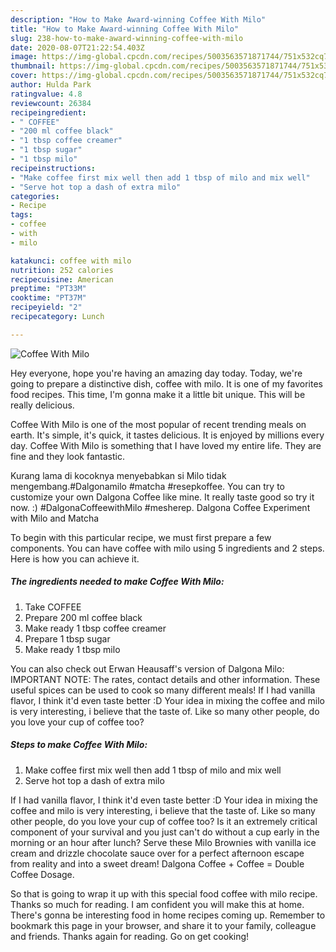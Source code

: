 ```yaml
---
description: "How to Make Award-winning Coffee With Milo"
title: "How to Make Award-winning Coffee With Milo"
slug: 238-how-to-make-award-winning-coffee-with-milo
date: 2020-08-07T21:22:54.403Z
image: https://img-global.cpcdn.com/recipes/5003563571871744/751x532cq70/coffee-with-milo-recipe-main-photo.jpg
thumbnail: https://img-global.cpcdn.com/recipes/5003563571871744/751x532cq70/coffee-with-milo-recipe-main-photo.jpg
cover: https://img-global.cpcdn.com/recipes/5003563571871744/751x532cq70/coffee-with-milo-recipe-main-photo.jpg
author: Hulda Park
ratingvalue: 4.8
reviewcount: 26384
recipeingredient:
- " COFFEE"
- "200 ml coffee black"
- "1 tbsp coffee creamer"
- "1 tbsp sugar"
- "1 tbsp milo"
recipeinstructions:
- "Make coffee first mix well then add 1 tbsp of milo and mix well"
- "Serve hot top a dash of extra milo"
categories:
- Recipe
tags:
- coffee
- with
- milo

katakunci: coffee with milo 
nutrition: 252 calories
recipecuisine: American
preptime: "PT33M"
cooktime: "PT37M"
recipeyield: "2"
recipecategory: Lunch

---
```



![Coffee With Milo](https://img-global.cpcdn.com/recipes/5003563571871744/751x532cq70/coffee-with-milo-recipe-main-photo.jpg)

Hey everyone, hope you're having an amazing day today. Today, we're going to prepare a distinctive dish, coffee with milo. It is one of my favorites food recipes. This time, I'm gonna make it a little bit unique. This will be really delicious.

Coffee With Milo is one of the most popular of recent trending meals on earth. It's simple, it's quick, it tastes delicious. It is enjoyed by millions every day. Coffee With Milo is something that I have loved my entire life. They are fine and they look fantastic.

Kurang lama di kocoknya menyebabkan si Milo tidak mengembang.#Dalgonamilo #matcha #resepkoffee. You can try to customize your own Dalgona Coffee like mine. It really taste good so try it now. :) #DalgonaCoffeewithMilo #mesherep. Dalgona Coffee Experiment with Milo and Matcha


To begin with this particular recipe, we must first prepare a few components. You can have coffee with milo using 5 ingredients and 2 steps. Here is how you can achieve it.

<!--inarticleads1-->

##### The ingredients needed to make Coffee With Milo:

1. Take  COFFEE
1. Prepare 200 ml coffee black
1. Make ready 1 tbsp coffee creamer
1. Prepare 1 tbsp sugar
1. Make ready 1 tbsp milo


You can also check out Erwan Heausaff&#39;s version of Dalgona Milo: IMPORTANT NOTE: The rates, contact details and other information. These useful spices can be used to cook so many different meals! If I had vanilla flavor, I think it&#39;d even taste better :D Your idea in mixing the coffee and milo is very interesting, i believe that the taste of. Like so many other people, do you love your cup of coffee too? 

<!--inarticleads2-->

##### Steps to make Coffee With Milo:

1. Make coffee first mix well then add 1 tbsp of milo and mix well
1. Serve hot top a dash of extra milo


If I had vanilla flavor, I think it&#39;d even taste better :D Your idea in mixing the coffee and milo is very interesting, i believe that the taste of. Like so many other people, do you love your cup of coffee too? Is it an extremely critical component of your survival and you just can&#39;t do without a cup early in the morning or an hour after lunch? Serve these Milo Brownies with vanilla ice cream and drizzle chocolate sauce over for a perfect afternoon escape from reality and into a sweet dream! Dalgona Coffee + Coffee = Double Coffee Dosage. 

So that is going to wrap it up with this special food coffee with milo recipe. Thanks so much for reading. I am confident you will make this at home. There's gonna be interesting food in home recipes coming up. Remember to bookmark this page in your browser, and share it to your family, colleague and friends. Thanks again for reading. Go on get cooking!
